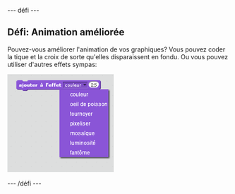 \--- défi \---

## Défi: Animation améliorée

Pouvez-vous améliorer l'animation de vos graphiques? Vous pouvez coder la tique et la croix de sorte qu'elles disparaissent en fondu. Ou vous pouvez utiliser d'autres effets sympas:

![screenshot](images/brain-effects.png)

\--- /défi \---